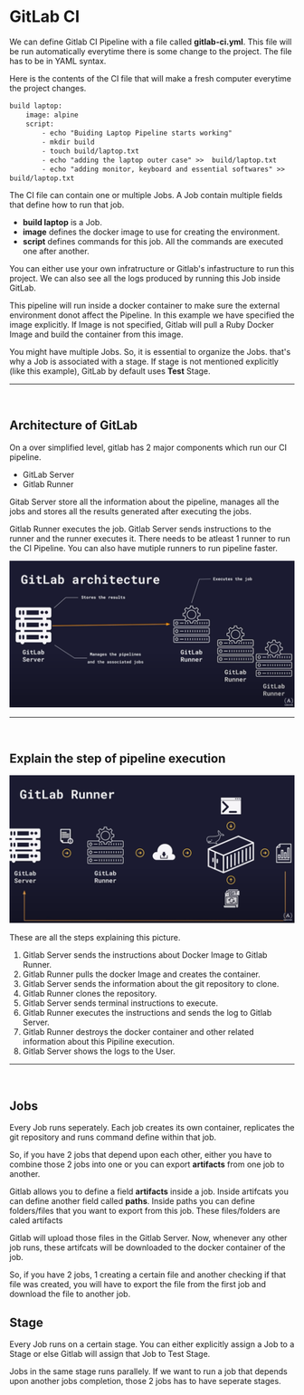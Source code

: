 # GitLab CI

We can define Gitlab CI Pipeline with a file called **gitlab-ci.yml**. This file will be run automatically everytime there is some change to the project. The file has to be in YAML syntax.

Here is the contents of the CI file that will make a fresh computer everytime the project changes.

```shell
build laptop:
    image: alpine
    script: 
        - echo "Buiding Laptop Pipeline starts working"
        - mkdir build
        - touch build/laptop.txt
        - echo "adding the laptop outer case" >>  build/laptop.txt
        - echo "adding monitor, keyboard and essential softwares" >> build/laptop.txt
```

The CI file can contain one or multiple Jobs. A Job contain multiple fields that define how to run that job.

- **build laptop** is a Job.
- **image** defines the docker image to use for creating the environment.
- **script** defines commands for this job. All the commands are executed one after another.

You can either use your own infratructure or Gitlab's infastructure to run this project. We can also see all the logs produced by running this Job inside GitLab.

This pipeline will run inside a docker container to make sure the external environment donot affect the Pipeline. In this example we have specified the image explicitly. If Image is not specified, Gitlab will pull a Ruby Docker Image and build the container from this image.

You might have multiple Jobs. So, it is essential to organize the Jobs. that's why a Job is associated with a stage. If stage is not mentioned explicitly (like this example), GitLab by default uses **Test** Stage.

<hr>
<br>

## Architecture of GitLab

On a over simplified level, gitlab has 2 major components which run our CI pipeline.

- GitLab Server
- Gitlab Runner

Gitab Server store all the information about the pipeline, manages all the jobs and stores all the results generated after executing the jobs.

Gitlab Runner executes the job. Gitlab Server sends instructions to the runner and the runner executes it. There needs to be atleast 1 runner to run the CI Pipeline. You can also have mutiple runners to run pipeline faster.

![Architecutre of GitLab](../../assets/images/Screenshot%20from%202023-01-19%2012-08-59.png)

<hr>
<br>

## Explain the step of pipeline execution

![GitLab Process](../../assets/images/Screenshot%20from%202023-01-19%2012-12-18.png)

These are all the steps explaining this picture.

1. Gitlab Server sends the instructions about Docker Image to Gitlab Runner.
2. Gitlab Runner pulls the docker Image and creates the container.
3. Gitlab Server sends the information about the git repository to clone.
4. Gitlab Runner clones the repository.
5. Gitlab Server sends terminal instructions to execute.
6. Gitlab Runner executes the instructions and sends the log to Gitlab Server.
7. Gitlab Runner destroys the docker container and other related information about this Pipiline execution.
8. Gitlab Server shows the logs to the User.

<hr>
<br>

## Jobs

Every Job runs seperately. Each job creates its own container, replicates the git repository and runs command define within that job.

So, if you have 2 jobs that depend upon each other, either you have to combine those 2 jobs into one or you can export **artifacts** from one job to another.

Gitlab allows you to define a field **artifacts** inside a job. Inside artifcats you can define another field called **paths**. Inside paths you can define folders/files that you want to export from this job. These files/folders are caled artifacts

Gitlab will upload those files in the Gitlab Server. Now, whenever any other job runs, these artifcats will be downloaded to the docker container of the job.

So, if you have 2 jobs, 1 creating a certain file and another checking if that file was created, you will have to export the file from the first job and download the file to another job.

## Stage

Every Job runs on a certain stage. You can either explicitly assign a Job to a Stage or else Gitlab will assign that Job to Test Stage.

Jobs in the same stage runs parallely. If we want to run a job that depends upon another jobs completion, those 2 jobs has to have seperate stages.
